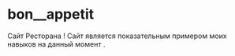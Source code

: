 # bon__appetit
Сайт Ресторана !
Сайт является показательным примером моих навыков на данный момент .

